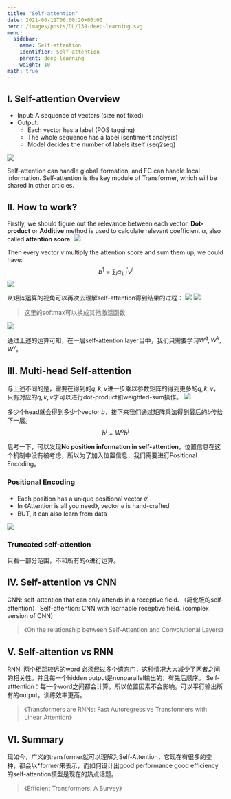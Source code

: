 ```yaml
---
title: "Self-attention"
date: 2021-06-11T06:00:20+06:00
hero: /images/posts/DL/139-deep-learning.svg
menu:
  sidebar:
    name: Self-attention
    identifier: Self-attention
    parent: deep-learning
    weight: 10
math: true
---
```


## I. Self-attention Overview
- Input: A sequence of vectors (size not fixed)
- Output: 
  - Each vector has a label (POS tagging)
  - The whole sequence has a label (sentiment analysis)
  - Model decides the number of labels itself (seq2seq)

![](/images/posts/DL/sa.JPG)

Self-attention can handle global iformation, and FC can handle local information. Self-attention is the key module of Transformer, which will be shared in other articles.

## II. How to work?
Firstly, we should figure out the relevance between each vector. **Dot-product** or **Additive** method is used to calculate relevant coefficient $\alpha$, also called **attention score**.
![](/images/posts/DL/dot-product.JPG)

Then every vector $v$ multiply the attention score and sum them up, we could have:
$$
b^1 = \sum_{i} \alpha_{1,i}^{'} v^i
$$
![](/images/posts/DL/self-attention-2.JPG)

从矩阵运算的视角可以再次去理解self-attention得到结果的过程：
![](/images/posts/DL/qkv.JPG)
![](/images/posts/DL/att.JPG)
> 这里的softmax可以换成其他激活函数

![](/images/posts/DL/b.JPG)

通过上述的运算可知，在一层self-attention layer当中，我们只需要学习$W^q, W^k, W^v$。

## III. Multi-head Self-attention
与上述不同的是，需要在得到的$q, k, v$进一步乘以参数矩阵的得到更多的$q, k, v$，只有对应的$q, k, v$才可以进行dot-product和weighted-sum操作。
![](/images/posts/DL/mh.JPG)

多少个head就会得到多少个vector $b$，接下来我们通过矩阵乘法得到最后的$b$传给下一层。
$$
    b^i = W^o b^i
$$

思考一下，可以发现**No position information in self-attention**，位置信息在这个机制中没有被考虑，所以为了加入位置信息，我们需要进行Positional Encoding。

### Positional Encoding
- Each position has a unique positional vector $e^i$
- In 《Attention is all you need》, vector $e$ is hand-crafted
- BUT, it can also learn from data

![](/images/posts/DL/pe.JPG)

### Truncated self-attention
只看一部分范围，不和所有的$\alpha$进行运算。

## IV. Self-attention vs CNN
CNN: self-attention that can only attends in a receptive field. （简化版的self-attention）
Self-attention: CNN with learnable receptive field. (complex version of CNN) 

> 《On the relationship between Self-Attention and Convolutional Layers》

## V. Self-attention vs RNN
RNN: 两个相距较远的word 必须经过多个遗忘门，这种情况大大减少了两者之间的相关性。并且每一个hidden output是nonparallel输出的，有先后顺序。
Self-atttention：每一个word之间都会计算，所以位置因素不会影响。可以平行输出所有的output，训练效率更高。

> 《Transformers are RNNs: Fast Autoregressive Transformers with Linear Attention》  

## VI. Summary
现如今，广义的transformer就可以理解为Self-Attention，它现在有很多的变种，都会以*former来表示，而如何设计出good performance good efficiency的self-attention模型是现在的热点话题。

> 《Efficient Transformers: A Survey》

